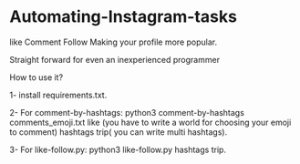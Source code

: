 # Automating-Instagram-tasks
like Comment Follow Making your profile more popular. 

Straight forward for even an inexperienced programmer 

How to use it?

1- install requirements.txt. 

2- For comment-by-hashtags: python3  comment-by-hashtags comments_emoji.txt  like (you have to write a world for choosing your emoji to comment) hashtags trip( you can write multi hashtags).

3- For like-follow.py: python3 like-follow.py hashtags trip.
